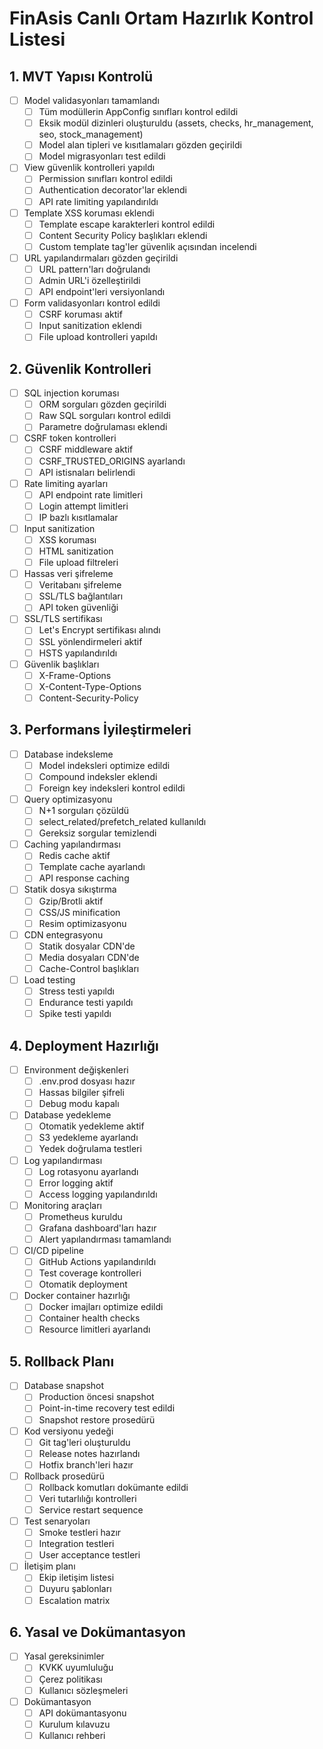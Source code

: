 # FinAsis Canlı Ortam Hazırlık Kontrol Listesi

## 1. MVT Yapısı Kontrolü
- [ ] Model validasyonları tamamlandı
  - [ ] Tüm modüllerin AppConfig sınıfları kontrol edildi
  - [ ] Eksik modül dizinleri oluşturuldu (assets, checks, hr_management, seo, stock_management)
  - [ ] Model alan tipleri ve kısıtlamaları gözden geçirildi
  - [ ] Model migrasyonları test edildi
- [ ] View güvenlik kontrolleri yapıldı
  - [ ] Permission sınıfları kontrol edildi
  - [ ] Authentication decorator'lar eklendi
  - [ ] API rate limiting yapılandırıldı
- [ ] Template XSS koruması eklendi
  - [ ] Template escape karakterleri kontrol edildi
  - [ ] Content Security Policy başlıkları eklendi
  - [ ] Custom template tag'ler güvenlik açısından incelendi
- [ ] URL yapılandırmaları gözden geçirildi
  - [ ] URL pattern'ları doğrulandı
  - [ ] Admin URL'i özelleştirildi
  - [ ] API endpoint'leri versiyonlandı
- [ ] Form validasyonları kontrol edildi
  - [ ] CSRF koruması aktif
  - [ ] Input sanitization eklendi
  - [ ] File upload kontrolleri yapıldı

## 2. Güvenlik Kontrolleri
- [ ] SQL injection koruması
  - [ ] ORM sorguları gözden geçirildi
  - [ ] Raw SQL sorguları kontrol edildi
  - [ ] Parametre doğrulaması eklendi
- [ ] CSRF token kontrolleri
  - [ ] CSRF middleware aktif
  - [ ] CSRF_TRUSTED_ORIGINS ayarlandı
  - [ ] API istisnaları belirlendi
- [ ] Rate limiting ayarları
  - [ ] API endpoint rate limitleri
  - [ ] Login attempt limitleri
  - [ ] IP bazlı kısıtlamalar
- [ ] Input sanitization
  - [ ] XSS koruması
  - [ ] HTML sanitization
  - [ ] File upload filtreleri
- [ ] Hassas veri şifreleme
  - [ ] Veritabanı şifreleme
  - [ ] SSL/TLS bağlantıları
  - [ ] API token güvenliği
- [ ] SSL/TLS sertifikası
  - [ ] Let's Encrypt sertifikası alındı
  - [ ] SSL yönlendirmeleri aktif
  - [ ] HSTS yapılandırıldı
- [ ] Güvenlik başlıkları
  - [ ] X-Frame-Options
  - [ ] X-Content-Type-Options
  - [ ] Content-Security-Policy

## 3. Performans İyileştirmeleri
- [ ] Database indeksleme
  - [ ] Model indeksleri optimize edildi
  - [ ] Compound indeksler eklendi
  - [ ] Foreign key indeksleri kontrol edildi
- [ ] Query optimizasyonu
  - [ ] N+1 sorguları çözüldü
  - [ ] select_related/prefetch_related kullanıldı
  - [ ] Gereksiz sorgular temizlendi
- [ ] Caching yapılandırması
  - [ ] Redis cache aktif
  - [ ] Template cache ayarlandı
  - [ ] API response caching
- [ ] Statik dosya sıkıştırma
  - [ ] Gzip/Brotli aktif
  - [ ] CSS/JS minification
  - [ ] Resim optimizasyonu
- [ ] CDN entegrasyonu
  - [ ] Statik dosyalar CDN'de
  - [ ] Media dosyaları CDN'de
  - [ ] Cache-Control başlıkları
- [ ] Load testing
  - [ ] Stress testi yapıldı
  - [ ] Endurance testi yapıldı
  - [ ] Spike testi yapıldı

## 4. Deployment Hazırlığı
- [ ] Environment değişkenleri
  - [ ] .env.prod dosyası hazır
  - [ ] Hassas bilgiler şifreli
  - [ ] Debug modu kapalı
- [ ] Database yedekleme
  - [ ] Otomatik yedekleme aktif
  - [ ] S3 yedekleme ayarlandı
  - [ ] Yedek doğrulama testleri
- [ ] Log yapılandırması
  - [ ] Log rotasyonu ayarlandı
  - [ ] Error logging aktif
  - [ ] Access logging yapılandırıldı
- [ ] Monitoring araçları
  - [ ] Prometheus kuruldu
  - [ ] Grafana dashboard'ları hazır
  - [ ] Alert yapılandırması tamamlandı
- [ ] CI/CD pipeline
  - [ ] GitHub Actions yapılandırıldı
  - [ ] Test coverage kontrolleri
  - [ ] Otomatik deployment
- [ ] Docker container hazırlığı
  - [ ] Docker imajları optimize edildi
  - [ ] Container health checks
  - [ ] Resource limitleri ayarlandı

## 5. Rollback Planı
- [ ] Database snapshot
  - [ ] Production öncesi snapshot
  - [ ] Point-in-time recovery test edildi
  - [ ] Snapshot restore prosedürü
- [ ] Kod versiyonu yedeği
  - [ ] Git tag'leri oluşturuldu
  - [ ] Release notes hazırlandı
  - [ ] Hotfix branch'leri hazır
- [ ] Rollback prosedürü
  - [ ] Rollback komutları dokümante edildi
  - [ ] Veri tutarlılığı kontrolleri
  - [ ] Service restart sequence
- [ ] Test senaryoları
  - [ ] Smoke testleri hazır
  - [ ] Integration testleri
  - [ ] User acceptance testleri
- [ ] İletişim planı
  - [ ] Ekip iletişim listesi
  - [ ] Duyuru şablonları
  - [ ] Escalation matrix

## 6. Yasal ve Dokümantasyon
- [ ] Yasal gereksinimler
  - [ ] KVKK uyumluluğu
  - [ ] Çerez politikası
  - [ ] Kullanıcı sözleşmeleri
- [ ] Dokümantasyon
  - [ ] API dokümantasyonu
  - [ ] Kurulum kılavuzu
  - [ ] Kullanıcı rehberi
